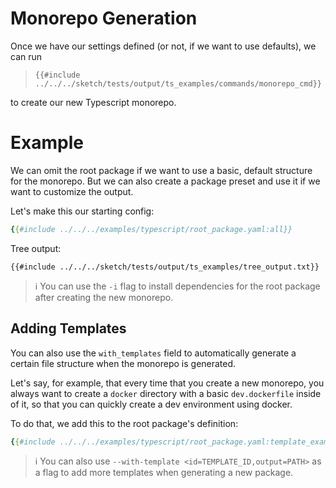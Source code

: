 # Monorepo Generation

Once we have our settings defined (or not, if we want to use defaults), we can run

>`{{#include ../../../sketch/tests/output/ts_examples/commands/monorepo_cmd}}`

to create our new Typescript monorepo.

# Example

We can omit the root package if we want to use a basic, default structure for the monorepo. But we can also create a package preset and use it if we want to customize the output.

Let's make this our starting config:

```yaml
{{#include ../../../examples/typescript/root_package.yaml:all}}
```

Tree output:

```
{{#include ../../../sketch/tests/output/ts_examples/tree_output.txt}}
```

>ℹ️ You can use the `-i` flag to install dependencies for the root package after creating the new monorepo.

## Adding Templates

You can also use the `with_templates` field to automatically generate a certain file structure when the monorepo is generated. 

Let's say, for example, that every time that you create a new monorepo, you always want to create a `docker` directory with a basic `dev.dockerfile` inside of it, so that you can quickly create a dev environment using docker. 

To do that, we add this to the root package's definition:

```yaml
{{#include ../../../examples/typescript/root_package.yaml:template_example}}
```

>ℹ️ You can also use `--with-template <id=TEMPLATE_ID,output=PATH>` as a flag to add more templates when generating a new package.
